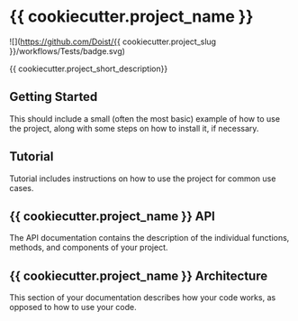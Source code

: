 # {{ cookiecutter.project_name }}

![](https://github.com/Doist/{{ cookiecutter.project_slug }}/workflows/Tests/badge.svg)

{{ cookiecutter.project_short_description}}

## Getting Started

This should include a small (often the most basic) example of how to use the project,
along with some steps on how to install it, if necessary.

## Tutorial

Tutorial includes instructions on how to use the project for common use cases.

## {{ cookiecutter.project_name }} API

The API documentation contains the description of the individual functions, methods,
and components of your project.

## {{ cookiecutter.project_name }} Architecture

This section of your documentation describes how your code works, as opposed to how
to use your code.

